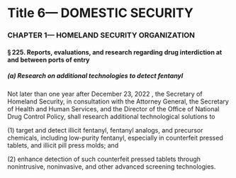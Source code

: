 
# Title 6— DOMESTIC SECURITY
### CHAPTER 1— HOMELAND SECURITY ORGANIZATION
#### § 225. Reports, evaluations, and research regarding drug interdiction at and between ports of entry
##### (a) Research on additional technologies to detect fentanyl

Not later than one year after December 23, 2022 , the Secretary of Homeland Security, in consultation with the Attorney General, the Secretary of Health and Human Services, and the Director of the Office of National Drug Control Policy, shall research additional technological solutions to

(1) target and detect illicit fentanyl, fentanyl analogs, and precursor chemicals, including low-purity fentanyl, especially in counterfeit pressed tablets, and illicit pill press molds; and

(2) enhance detection of such counterfeit pressed tablets through nonintrusive, noninvasive, and other advanced screening technologies.

